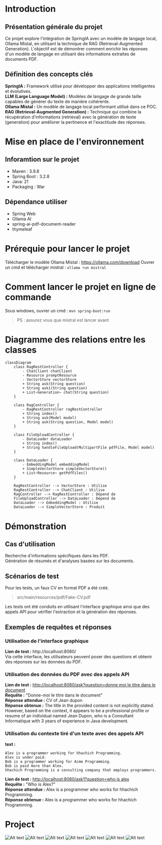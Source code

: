 # Introduction

## Présentation générale du projet

Ce projet explore l'intégration de SpringIA avec un modèle de langage local, Ollama Mistal, en utilisant la technique de RAG (Retrieval-Augmented Generation). L'objectif est de démontrer comment enrichir les réponses d'un modèle de langage en utilisant des informations extraites de documents PDF.

## Définition des concepts clés

**SpringIA :** Framework utilisé pour développer des applications intelligentes et évolutives.  
**LLM (Large Language Model) :** Modèles de langage de grande taille capables de générer du texte de manière cohérente.  
**Ollama Mistal :** Un modèle de langage local performant utilisé dans ce POC.  
**RAG (Retrieval-Augmented Generation) :** Technique qui combine la récupération d'informations (retrieval) avec la génération de texte (generation) pour améliorer la pertinence et l'exactitude des réponses.

# Mise en place de l'environnement

## Inforamtion sur le projet

- Maven : 3.9.8
- Spring Boot : 3.2.8
- Java: 21
- Packaging : War

## Dépendance utiliser

- Spring Web
- Ollama AI
- spring-ai-pdf-document-reader
- thymeleaf

# Prérequie pour lancer le projet

Télécharger le modèle Ollama Mistal : https://ollama.com/download
Ouvrer un cmd et télécharger mistral : `ollama run mistral`

# Comment lancer le projet en ligne de commande
Sous windows, ouvrer un cmd : `mvn spring-boot:run`
> PS : assurez vous que mistral est lancer avant

# Diagramme des relations entre les classes

```mermaid
classDiagram
    class RagRestController {
        - ChatClient chatClient
        - Resource promptResource
        - VectorStore vectorStore
        + String ask(String question)
        + String ask1(String question)
        + List~Generation~ chat(String question)
    }

    class RagController {
        - RagRestController ragRestController
        + String index()
        + String ask(Model model)
        + String ask(String question, Model model)
    }

    class FileUploadController {
        - DataLoader dataLoader
        + String index()
        + String handleFileUpload(MultipartFile pdfFile, Model model)
    }

    class DataLoader {
        - EmbeddingModel embeddingModel
        + SimpleVectorStore simpleVectorStore()
        + List~Resource~ getPdfFiles()
    }

    RagRestController --> VectorStore : Utilise
    RagRestController --> ChatClient : Utilise
    RagController --> RagRestController : Dépend de
    FileUploadController --> DataLoader : Dépend de
    DataLoader --> EmbeddingModel : Utilise
    DataLoader --> SimpleVectorStore : Produit
```

# Démonstration

## Cas d'utilisation

Recherche d'informations spécifiques dans les PDF.  
Génération de résumés et d'analyses basées sur les documents.

## Scénarios de test

Pour les tests, un faux CV en format PDF a été créé.
> src/main/resources/pdf/Fake-CV.pdf

Les tests ont été conduits en utilisant l'interface graphique ainsi que des appels API pour vérifier l'extraction et la génération des réponses.

## Exemples de requêtes et réponses

### Utilisation de l'interface graphique

**Lien de test :** http://localhost:8080/  
Via cette interface, les utilisateurs peuvent poser des questions et obtenir des réponses sur les données du PDF.

### Utilisation des données du PDF avec des appels API

**Lien de test :** [http://localhost:8080/ask?question=donne moi le titre dans le document](http://localhost:8080/ask?question=donne%20moi%20le%20titre%20dans%20le%20document)  
**Requête :** "Donne-moi le titre dans le document"  
**Réponse attendue :** CV of Jean dupon  
**Réponse obtenue :** The title in the provided content is not explicitly stated. However, based on the context, it appears to be a professional profile or resume of an individual named Jean Dupon, who is a Consultant Informatique with 3 years of experience in Java development.

### Utilisation du contexte tiré d'un texte avec des appels API
**text :**
 ``` text
Alex is a programmer working for hhachich Programming.
Alex is under paid.
Bob is a programmer working for Acme Programming.
Bob is paid more than Alex.
hhachich Programming is a consulting company that employs programmers.
```
**Lien de test :** [http://localhost:8080/ask1?question=who is alex](http://localhost:8080/ask1?question=who%20is%20alex)  
**Requête :** "Who is Alex?"  
**Réponse attendue :** Alex is a programmer who works for hhachich Programming.  
**Réponse obtenue :** Alex is a programmer who works for hhachich Programming.

# Project
![Alt text](/images/1.png)
![Alt text](/images/2.png)
![Alt text](/images/3.png)
![Alt text](/images/4.png)
![Alt text](/images/5.png)
![Alt text](/images/6.png)
![Alt text](/images/7.png)